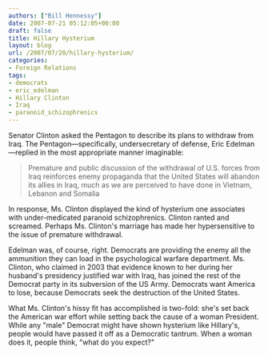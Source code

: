 ```yaml
---
authors: ["Bill Hennessy"]
date: 2007-07-21 05:12:05+00:00
draft: false
title: Hillary Hysterium
layout: blog
url: /2007/07/20/hillary-hysterium/
categories:
- Foreign Relations
tags:
- democrats
- eric_edelman
- Hillary Clinton
- Iraq
- paranoid_schizophrenics
---
```


Senator Clinton asked the Pentagon to describe its plans to withdraw from Iraq. The Pentagon—specifically, undersecretary of defense, Eric Edelman—replied in the most appropriate manner imaginable:


> Premature and public discussion of the withdrawal of U.S. forces from Iraq reinforces enemy propaganda that the United States will abandon its allies in Iraq, much as we are perceived to have done in Vietnam, Lebanon and Somalia


In response, Ms. Clinton displayed the kind of hysterium one associates with under-medicated paranoid schizophrenics. Clinton ranted and screamed. Perhaps Ms. Clinton's marriage has made her hypersensitive to the issue of premature withdrawal.

Edelman was, of course, right. Democrats are providing the enemy all the ammunition they can load in the psychological warfare department. Ms. Clinton, who claimed in 2003 that evidence known to her during her husband's presidency justified war with Iraq, has joined the rest of the Democrat party in its subversion of the US Army. Democrats want America to lose, because Democrats seek the destruction of the United States.

What Ms. Clinton's hissy fit has accomplished is two-fold: she's set back the American war effort while setting back the cause of a woman President. While any "male" Democrat might have shown hysterium like Hillary's, people would have passed it off as a Democratic tantrum. When a woman does it, people think, "what do you expect?"
